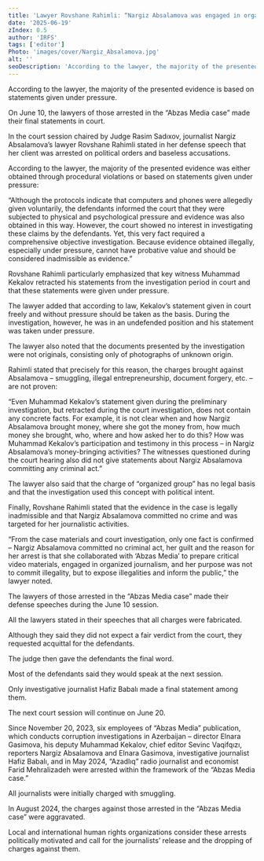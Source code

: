 ```yaml
---
title: 'Lawyer Rovshane Rahimli: “Nargiz Absalamova was engaged in organized journalism”'
date: '2025-06-19'
zIndex: 0.5
author: 'IRFS'
tags: ['editor']
Photo: 'images/cover/Nargiz_Absalamova.jpg'
alt: ''
seoDescription: 'According to the lawyer, the majority of the presented evidence is based on statements given under pressure.'
---
```

According to the lawyer, the majority of the presented evidence is based on statements given under pressure.

On June 10, the lawyers of those arrested in the “Abzas Media case” made their final statements in court.

In the court session chaired by Judge Rasim Sadıxov, journalist Nargiz Absalamova’s lawyer Rovshane Rahimli stated in her defense speech that her client was arrested on political orders and baseless accusations.

According to the lawyer, the majority of the presented evidence was either obtained through procedural violations or based on statements given under pressure:

“Although the protocols indicate that computers and phones were allegedly given voluntarily, the defendants informed the court that they were subjected to physical and psychological pressure and evidence was also obtained in this way. However, the court showed no interest in investigating these claims by the defendants. Yet, this very fact required a comprehensive objective investigation. Because evidence obtained illegally, especially under pressure, cannot have probative value and should be considered inadmissible as evidence.”

Rovshane Rahimli particularly emphasized that key witness Muhammad Kekalov retracted his statements from the investigation period in court and that these statements were given under pressure.

The lawyer added that according to law, Kekalov’s statement given in court freely and without pressure should be taken as the basis. During the investigation, however, he was in an undefended position and his statement was taken under pressure.

The lawyer also noted that the documents presented by the investigation were not originals, consisting only of photographs of unknown origin.

Rahimli stated that precisely for this reason, the charges brought against Absalamova – smuggling, illegal entrepreneurship, document forgery, etc. – are not proven:

“Even Muhammad Kekalov’s statement given during the preliminary investigation, but retracted during the court investigation, does not contain any concrete facts. For example, it is not clear when and how Nargiz Absalamova brought money, where she got the money from, how much money she brought, who, where and how asked her to do this? How was Muhammad Kekalov’s participation and testimony in this process – in Nargiz Absalamova’s money-bringing activities? The witnesses questioned during the court hearing also did not give statements about Nargiz Absalamova committing any criminal act.”

The lawyer also said that the charge of “organized group” has no legal basis and that the investigation used this concept with political intent.

Finally, Rovshane Rahimli stated that the evidence in the case is legally inadmissible and that Nargiz Absalamova committed no crime and was targeted for her journalistic activities.

“From the case materials and court investigation, only one fact is confirmed – Nargiz Absalamova committed no criminal act, her guilt and the reason for her arrest is that she collaborated with ‘Abzas Media’ to prepare critical video materials, engaged in organized journalism, and her purpose was not to commit illegality, but to expose illegalities and inform the public,” the lawyer noted.

The lawyers of those arrested in the “Abzas Media case” made their defense speeches during the June 10 session.

All the lawyers stated in their speeches that all charges were fabricated.

Although they said they did not expect a fair verdict from the court, they requested acquittal for the defendants.

The judge then gave the defendants the final word.

Most of the defendants said they would speak at the next session.

Only investigative journalist Hafiz Babalı made a final statement among them.

The next court session will continue on June 20.

Since November 20, 2023, six employees of “Abzas Media” publication, which conducts corruption investigations in Azerbaijan – director Elnara Gasimova, his deputy Muhammad Kekalov, chief editor Sevinc Vaqifqızı, reporters Nargiz Absalamova and Elnara Gasimova, investigative journalist Hafiz Babalı, and in May 2024, “Azadlıq” radio journalist and economist Farid Mehralizadeh were arrested within the framework of the “Abzas Media case.”

All journalists were initially charged with smuggling.

In August 2024, the charges against those arrested in the “Abzas Media case” were aggravated.

Local and international human rights organizations consider these arrests politically motivated and call for the journalists’ release and the dropping of charges against them.